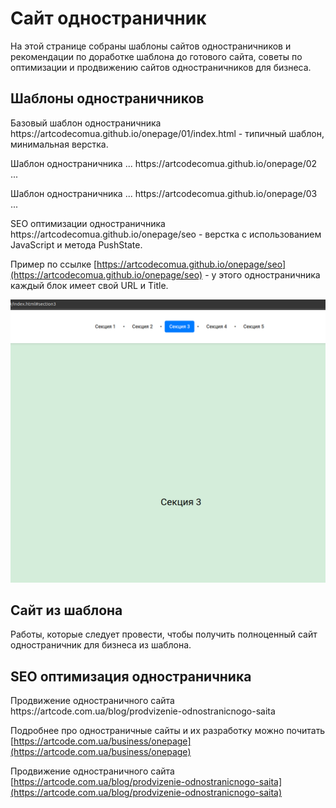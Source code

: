 <h1>Сайт одностраничник</h1>

<p>На этой странице собраны шаблоны сайтов одностраничников и рекомендации по доработке шаблона до готового сайта, советы по оптимизации и продвижению сайтов одностраничников для бизнеса.</p>


<h2>Шаблоны одностраничников</h2>

<p>Базовый шаблон одностраничника https://artcodecomua.github.io/onepage/01/index.html - типичный шаблон, минимальная верстка.</p>

<p>Шаблон одностраничника ... https://artcodecomua.github.io/onepage/02 ...</p>

<p>Шаблон одностраничника ... https://artcodecomua.github.io/onepage/03 ...</p>

<p>SEO оптимизации одностраничника https://artcodecomua.github.io/onepage/seo - верстка с использованием JavaScript и метода PushState.</p>

Пример по ссылке [https://artcodecomua.github.io/onepage/seo](https://artcodecomua.github.io/onepage/seo) - у этого одностраничника каждый блок имеет свой URL и Title.

![preview img](/preview.png)



<h2>Сайт из шаблона</h2>

<p>Работы, которые следует провести, чтобы получить полноценный сайт одностраничник для бизнеса из шаблона.</p>


<h2>SEO оптимизация одностраничника</h2>

<p>Продвижение одностраничного сайта https://artcode.com.ua/blog/prodvizenie-odnostranicnogo-saita</p>


Подробнее про одностраничные сайты и их разработку можно почитать [https://artcode.com.ua/business/onepage](https://artcode.com.ua/business/onepage)

Продвижение одностраничного сайта [https://artcode.com.ua/blog/prodvizenie-odnostranicnogo-saita](https://artcode.com.ua/blog/prodvizenie-odnostranicnogo-saita)
